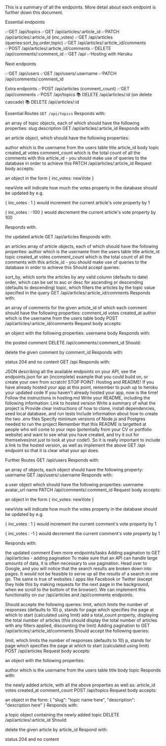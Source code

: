 This is a summary of all the endpoints. More detail about each endpoint is further down this document.

Essential endpoints

✅GET /api/topics
✅GET /api/articles/:article_id
✅PATCH /api/articles/:article_id (inc_votes)
✅GET /api/articles (queries:sort_by,order,topic)
✅GET /api/articles/:article_id/comments
✅POST /api/articles/:article_id/comments
✅DELETE /api/comments/:comment_id
✅GET /api
✅Hosting with Heroku

Next endpoints 

✅GET /api/users
✅GET /api/users/:username
✅PATCH /api/comments/:comment_id

Extra endpoints
✅POST /api/articles (comment_count)
✅GET /api/comments
✅POST /api/topics
📚 DELETE /api/articles/:id (on delete cascade)
📚 DELETE /api/articles/:id 



Essential Routes
`GET /api/topics`
Responds with:

an array of topic objects, each of which should have the following properties:
slug
description
GET /api/articles/:article_id
Responds with:

an article object, which should have the following properties:

author which is the username from the users table
title
article_id
body
topic
created_at
votes
comment_count which is the total count of all the comments with this article_id - you should make use of queries to the database in order to achieve this
PATCH /api/articles/:article_id
Request body accepts:

an object in the form { inc_votes: newVote }

newVote will indicate how much the votes property in the database should be updated by
e.g.

{ inc_votes : 1 } would increment the current article's vote property by 1

{ inc_votes : -100 } would decrement the current article's vote property by 100

Responds with:

the updated article
GET /api/articles
Responds with:

an articles array of article objects, each of which should have the following properties:
author which is the username from the users table
title
article_id
topic
created_at
votes
comment_count which is the total count of all the comments with this article_id - you should make use of queries to the database in order to achieve this
Should accept queries:

sort_by, which sorts the articles by any valid column (defaults to date)
order, which can be set to asc or desc for ascending or descending (defaults to descending)
topic, which filters the articles by the topic value specified in the query
GET /api/articles/:article_id/comments
Responds with:

an array of comments for the given article_id of which each comment should have the following properties:
comment_id
votes
created_at
author which is the username from the users table
body
POST /api/articles/:article_id/comments
Request body accepts:

an object with the following properties:
username
body
Responds with:

the posted comment
DELETE /api/comments/:comment_id
Should:

delete the given comment by comment_id
Responds with:

status 204 and no content
GET /api
Responds with:

JSON describing all the available endpoints on your API, see the endpoints.json for an (incomplete) example that you could build on, or create your own from scratch!
STOP POINT: Hosting and README!
If you have already hosted your app at this point, remember to push up to heroku your updated code
If you haven't already hosted your app, now is the time! Follow the instructions in hosting.md
Write your README, including the following information:
 Link to hosted version
 Write a summary of what the project is
 Provide clear instructions of how to clone, install dependencies, seed local database, and run tests
 Include information about how to create the two .env files
 Specify minimum versions of Node.js and Postgres needed to run the project
Remember that this README is targetted at people who will come to your repo (potentially from your CV or portfolio website) and want to see what you have created, and try it out for themselves(not just to look at your code!). So it is really important to include a link to the hosted version, as well as implement the above GET /api endpoint so that it is clear what your api does.

Further Routes
GET /api/users
Responds with:

an array of objects, each object should have the following property:
username
GET /api/users/:username
Responds with:

a user object which should have the following properties:
username
avatar_url
name
PATCH /api/comments/:comment_id
Request body accepts:

an object in the form { inc_votes: newVote }

newVote will indicate how much the votes property in the database should be updated by
e.g.

{ inc_votes : 1 } would increment the current comment's vote property by 1

{ inc_votes : -1 } would decrement the current comment's vote property by 1

Responds with:

the updated comment
Even more endpoints/tasks
Adding pagination to GET /api/articles - adding pagination
To make sure that an API can handle large amounts of data, it is often necessary to use pagination. Head over to Google, and you will notice that the search results are broken down into pages. It would not be feasible to serve up all the results of a search in one go. The same is true of websites / apps like Facebook or Twitter (except they hide this by making requests for the next page in the background, when we scroll to the bottom of the browser). We can implement this functionality on our /api/articles and /api/comments endpoints.

Should accepts the following queries:
limit, which limits the number of responses (defaults to 10)
p, stands for page which specifies the page at which to start (calculated using limit)
add a total_count property, displaying the total number of articles (this should display the total number of articles with any filters applied, discounting the limit)
Adding pagination to GET /api/articles/:article_id/comments
Should accept the following queries:

limit, which limits the number of responses (defaults to 10)
p, stands for page which specifies the page at which to start (calculated using limit)
POST /api/articles
Request body accepts:

an object with the following properties:

author which is the username from the users table
title
body
topic
Responds with:

the newly added article, with all the above properties as well as:
article_id
votes
created_at
comment_count
POST /api/topics
Request body accepts:

an object in the form:
{
  "slug": "topic name here",
  "description": "description here"
}
Responds with:

a topic object containing the newly added topic
DELETE /api/articles/:article_id
Should:

delete the given article by article_id
Respond with:

status 204 and no content